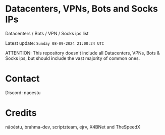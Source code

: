 # Datacenters, VPNs, Bots and Socks IPs
 
Datacenters / Bots / VPN / Socks ips list

Latest update: `Sunday 08-09-2024 21:00:24 UTC` 

ATTENTION: This repository doesn't include all Datacenters, VPNs, Bots & Socks ips, 
but should include the vast majority of common ones.

# Contact
Discord: naoestu

# Credits
nãoéstu, brahma-dev, scriptzteam, ejrv, X4BNet and TheSpeedX
